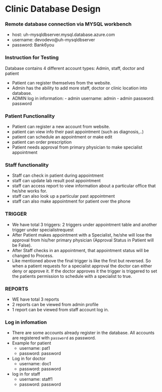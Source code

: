 # Clinic Database Design

### Remote database connection via MYSQL workbench  
- host: uh-mysqldbserver.mysql.database.azure.com
- username:  devodevo@uh-mysqldbserver
- password: Bank6you

### Instruction for Testing 
Database contains 4 different account types: Admin, staff, doctor and patient 
- Patient can register themselves from the website. 
- Admin has the ability to add more staff, doctor or clinic location into database. 
- ADMIN log in information: 
        - admin username: admin
        - admin password: password

### Patient Functionality
- Patient can register a new account from website. 
- patient can view info their past appointment (such as diagnosis,..)
- patient  can schedule an appointment or make edit 
- patient can order prescription 
- Patient needs approval from primary physician to make specialist appointment 

### Staff functionality 
- Staff can check in patient during appointment 
- staff can update lab result post appointment 
- staff can access report to view information about a particular office that he/she works for. 
- staff can also look up a particular past appointment
- staff can also make appointment for patient over the phone 

### TRIGGER
- We have total 3 triggers: 2 triggers under appointment table and another trigger under specialistrequest
- After Patient makes appointment with a Specialist, he/she will lose the approval from his/her primary physician (Approval Status in Patient will be False).
- After Staff checks in an appointment, that appointment status will be changed to Process.
- Like mentioned above the final trigger is like the first but reversed. So when a patient requests for a specialist approval the doctor can either deny or approve it. If the doctor approves it the trigger is triggered to set the patients permission to schedule with a specialist to true.

### REPORTS 
- WE have total 3 reports 
- 2 reports can be viewed from admin profile 
- 1 report can be viewed from staff account log in. 


### Log in infomation 
- There are some accounts already register in the database. All accounts are registered with `password` as password. 
- Example for patient 
    - username: pat1 
    - password: password 
- Log in for doctor 
    - username: doc1 
    - password: password
- log in for staff
    - username: staff1
    - password: password


